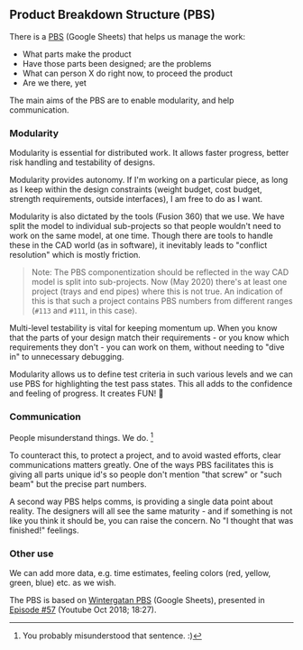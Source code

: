 ## Product Breakdown Structure (PBS)

There is a [PBS](https://docs.google.com/spreadsheets/d/1G5YIdf7PlUv7BphEBALlFeB5Ye0DMoW4dylRe6NaBZk) (Google Sheets) that helps us manage the work:

- What parts make the product
- Have those parts been designed; are the problems
- What can person X do right now, to proceed the product
- Are we there, yet

The main aims of the PBS are to enable modularity, and help communication.

### Modularity

Modularity is essential for distributed work. It allows faster progress, better risk handling and testability of designs.

Modularity provides autonomy. If I'm working on a particular piece, as long as I keep within the design constraints (weight budget, cost budget, strength requirements, outside interfaces), I am free to do as I want.

Modularity is also dictated by the tools (Fusion 360) that we use. We have split the model to individual sub-projects so that people wouldn't need to work on the same model, at one time. Though there are tools to handle these in the CAD world (as in software), it inevitably leads to "conflict resolution" which is mostly friction.

<!-- tbd. add some pictures on this page -->

>Note: The PBS componentization should be reflected in the way CAD model is split into sub-projects. Now (May 2020) there's at least one project (trays and end pipes) where this is not true. An indication of this is that such a project contains PBS numbers from different ranges (`#113` and `#111`, in this case).

Multi-level testability is vital for keeping momentum up. When you know that the parts of your design match their requirements - or you know which requirements they don't - you can work on them, without needing to "dive in" to unnecessary debugging.

Modularity allows us to define test criteria in such various levels and we can use PBS for highlighting the test pass states. This all adds to the confidence and feeling of progress. It creates FUN! 🐸


### Communication

People misunderstand things. We do. [^1]

To counteract this, to protect a project, and to avoid wasted efforts, clear communications matters greatly. One of the ways PBS facilitates this is giving all parts unique id's so people don't mention "that screw" or "such beam" but the precise part numbers.

A second way PBS helps comms, is providing a single data point about reality. The designers will all see the same maturity - and if something is not like you think it should be, you can raise the concern. No "I thought that was finished!" feelings.

### Other use

We can add more data, e.g. time estimates, feeling colors (red, yellow, green, blue) etc. as we wish. 

The PBS is based on [Wintergatan PBS](https://docs.google.com/spreadsheets/d/1eKW_-ygHTu2z4inSSGPFnjAoIolORW19d-Xu-uhDw9E) (Google Sheets), presented in [Episode #57](https://www.youtube.com/watch?v=zVyEsMiwvVc) (Youtube Oct 2018; 18:27).


[^1]: You probably misunderstood that sentence. :)



<!--
<p align=right>Next: [Vehicle platform](100/Index.md)
-->

